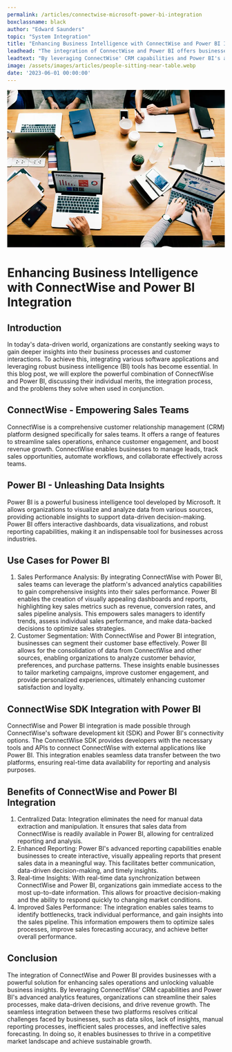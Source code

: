 ```yaml
---
permalink: /articles/connectwise-microsoft-power-bi-integration
boxclassname: black
author: "Edward Saunders"
topic: "System Integration"
title: "Enhancing Business Intelligence with ConnectWise and Power BI Integration"
leadhead: "The integration of ConnectWise and Power BI offers businesses a comprehensive solution to enhance sales operations, gain valuable insights, and overcome critical challenges"
leadtext: "By leveraging ConnectWise' CRM capabilities and Power BI's advanced analytics features, organizations can optimize their sales processes, make data-driven decisions, and drive business growth in a competitive market landscape. The seamless integration of these two powerful tools empowers businesses to maximize their sales potential, improve customer satisfaction, and stay ahead of the competition."
image: /assets/images/articles/people-sitting-near-table.webp
date: '2023-06-01 00:00:00'
---
```


<div class="arttext">
  <img src="/assets/images/articles/people-sitting-near-table.webp" alt="office" />
  <h1>Enhancing Business Intelligence with ConnectWise and Power BI Integration</h1>

  <h2>Introduction</h2>
  <p>
    In today's data-driven world, organizations are constantly seeking ways to gain deeper insights into their business processes and customer interactions. To achieve this, integrating various software applications and leveraging robust business intelligence (BI) tools has become essential. In this blog post, we will explore the powerful combination of ConnectWise and Power BI, discussing their individual merits, the integration process, and the problems they solve when used in conjunction.
  </p>

  <h2>ConnectWise - Empowering Sales Teams</h2>
  <p>
    ConnectWise is a comprehensive customer relationship management (CRM) platform designed specifically for sales teams. It offers a range of features to streamline sales operations, enhance customer engagement, and boost revenue growth. ConnectWise enables businesses to manage leads, track sales opportunities, automate workflows, and collaborate effectively across teams.
  </p>

  <h2>Power BI - Unleashing Data Insights</h2>
  <p>
    Power BI is a powerful business intelligence tool developed by Microsoft. It allows organizations to visualize and analyze data from various sources, providing actionable insights to support data-driven decision-making. Power BI offers interactive dashboards, data visualizations, and robust reporting capabilities, making it an indispensable tool for businesses across industries.
  </p>

  <h2>Use Cases for Power BI</h2>
  <ol>
    <li>Sales Performance Analysis: By integrating ConnectWise with Power BI, sales teams can leverage the platform's advanced analytics capabilities to gain comprehensive insights into their sales performance. Power BI enables the creation of visually appealing dashboards and reports, highlighting key sales metrics such as revenue, conversion rates, and sales pipeline analysis. This empowers sales managers to identify trends, assess individual sales performance, and make data-backed decisions to optimize sales strategies.</li>
    <li>Customer Segmentation: With ConnectWise and Power BI integration, businesses can segment their customer base effectively. Power BI allows for the consolidation of data from ConnectWise and other sources, enabling organizations to analyze customer behavior, preferences, and purchase patterns. These insights enable businesses to tailor marketing campaigns, improve customer engagement, and provide personalized experiences, ultimately enhancing customer satisfaction and loyalty.</li>
  </ol>

  <h2>ConnectWise SDK Integration with Power BI</h2>
  <p>
    ConnectWise and Power BI integration is made possible through ConnectWise's software development kit (SDK) and Power BI's connectivity options. The ConnectWise SDK provides developers with the necessary tools and APIs to connect ConnectWise with external applications like Power BI. This integration enables seamless data transfer between the two platforms, ensuring real-time data availability for reporting and analysis purposes.
  </p>

  <h2>Benefits of ConnectWise and Power BI Integration</h2>
  <ol>
    <li>Centralized Data: Integration eliminates the need for manual data extraction and manipulation. It ensures that sales data from ConnectWise is readily available in Power BI, allowing for centralized reporting and analysis.</li>
    <li>Enhanced Reporting: Power BI's advanced reporting capabilities enable businesses to create interactive, visually appealing reports that present sales data in a meaningful way. This facilitates better communication, data-driven decision-making, and timely insights.</li>
    <li>Real-time Insights: With real-time data synchronization between ConnectWise and Power BI, organizations gain immediate access to the most up-to-date information. This allows for proactive decision-making and the ability to respond quickly to changing market conditions.</li>
    <li>Improved Sales Performance: The integration enables sales teams to identify bottlenecks, track individual performance, and gain insights into the sales pipeline. This information empowers them to optimize sales processes, improve sales forecasting accuracy, and achieve better overall performance.</li>
  </ol>

  <h2>Conclusion</h2>
  <p>
    The integration of ConnectWise and Power BI provides businesses with a powerful solution for enhancing sales operations and unlocking valuable business insights. By leveraging ConnectWise' CRM capabilities and Power BI's advanced analytics features, organizations can streamline their sales processes, make data-driven decisions, and drive revenue growth. The seamless integration between these two platforms resolves critical challenges faced by businesses, such as data silos, lack of insights, manual reporting processes, inefficient sales processes, and ineffective sales forecasting. In doing so, it enables businesses to thrive in a competitive market landscape and achieve sustainable growth.
  </p>
</div>